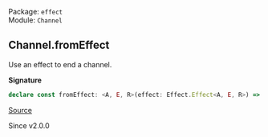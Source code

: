 Package: `effect`<br />
Module: `Channel`<br />

## Channel.fromEffect

Use an effect to end a channel.

**Signature**

```ts
declare const fromEffect: <A, E, R>(effect: Effect.Effect<A, E, R>) => Channel<never, unknown, E, unknown, A, unknown, R>
```

[Source](https://github.com/Effect-TS/effect/tree/main/packages/effect/src/Channel.ts#L1084)

Since v2.0.0